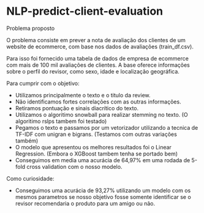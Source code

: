 # NLP-predict-client-evaluation

Problema proposto

O problema consiste em prever a nota de avaliação dos clientes de um website de ecommerce, com base nos dados de avaliações (train_df.csv).

Para isso foi fornecido uma tabela de dados de empresa de ecommerce com mais de 100 mil avaliações de clientes. A base oferece informações sobre o perfil do revisor, como sexo, idade e localização geográfica.

Para cumprir com o objetivo:
- Utilizamos principalmente o texto e o titulo da review.
- Não identificamos fortes correlações com as outras informações.
- Retiramos pontuação e sinais diacrítico do texto.
- Utilizamos o algoritimo snowball para realizar stemming no texto. (O algoritimo rslps tambem foi testado)
- Pegamos o texto e passamos por um vetorizador utilizando a tecnica de TF-IDF com unigran e bigrans. (Testamos com outras variações também)
- O modelo que apresentou os melhores resultados foi o Linear Regression. (Embora o XGBoost tambem tenha se portado bem)
- Conseguimos em media uma acurácia de 64,97% em uma rodada de 5-fold cross validation com o nosso modelo.

Como curiosidade:
- Conseguimos uma acurácia de 93,27% utilizando um modelo com os mesmos parametros se nosso objetivo fosse somente identificar se o revisor recomendaria o produto para um amigo ou não.